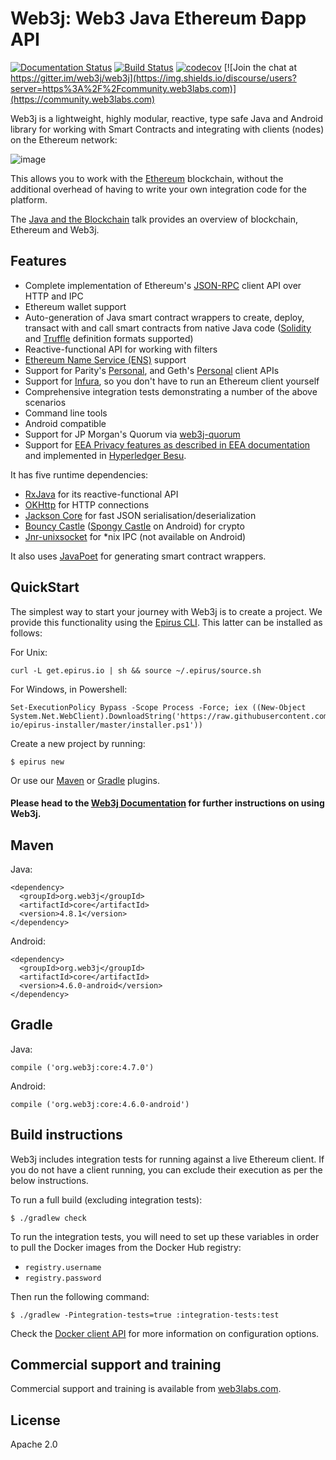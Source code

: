 Web3j: Web3 Java Ethereum Ðapp API
==================================

[![Documentation Status](https://img.shields.io/travis/web3j/web3j-docs?label=docs)](https://docs.web3j.io/)
[![Build Status](https://travis-ci.org/web3j/web3j.svg?branch=master)](https://travis-ci.org/web3j/web3j)
[![codecov](https://codecov.io/gh/web3j/web3j/branch/master/graph/badge.svg)](https://codecov.io/gh/web3j/web3j)
[![Join the chat at https://gitter.im/web3j/web3j](https://img.shields.io/discourse/users?server=https%3A%2F%2Fcommunity.web3labs.com)](https://community.web3labs.com)


Web3j is a lightweight, highly modular, reactive, type safe Java and
Android library for working with Smart Contracts and integrating with
clients (nodes) on the Ethereum network:

![image](https://github.com/web3j/web3j-docs/blob/master/docs/img/web3j_network.png)

This allows you to work with the [Ethereum](https://www.ethereum.org/)
blockchain, without the additional overhead of having to write your own
integration code for the platform.

The [Java and the Blockchain](https://www.youtube.com/watch?v=ea3miXs_P6Y) talk provides
an overview of blockchain, Ethereum and Web3j.

Features
--------

-   Complete implementation of Ethereum's
    [JSON-RPC](https://github.com/ethereum/wiki/wiki/JSON-RPC) client
    API over HTTP and IPC
-   Ethereum wallet support
-   Auto-generation of Java smart contract wrappers to create, deploy,
    transact with and call smart contracts from native Java code
    ([Solidity](http://solidity.readthedocs.io/en/latest/using-the-compiler.html#using-the-commandline-compiler)
    and
    [Truffle](https://github.com/trufflesuite/truffle-contract-schema)
    definition formats supported)
-   Reactive-functional API for working with filters
-   [Ethereum Name Service (ENS)](https://ens.domains/) support
-   Support for Parity's
    [Personal](https://github.com/paritytech/parity/wiki/JSONRPC-personal-module),
    and Geth's
    [Personal](https://github.com/ethereum/go-ethereum/wiki/Management-APIs#personal)
    client APIs
-   Support for [Infura](https://infura.io/), so you don't have to run
    an Ethereum client yourself
-   Comprehensive integration tests demonstrating a number of the above
    scenarios
-   Command line tools
-   Android compatible
-   Support for JP Morgan's Quorum via
    [web3j-quorum](https://github.com/web3j/quorum)
-   Support for [EEA Privacy features as described in EEA
    documentation](https://entethalliance.org/technical-documents/) and
    implemented in [Hyperledger
    Besu](https://besu.hyperledger.org/en/latest/Reference/API-Methods/#eea-methods).

It has five runtime dependencies:

-   [RxJava](https://github.com/ReactiveX/RxJava) for its
    reactive-functional API
-   [OKHttp](https://hc.apache.org/httpcomponents-client-ga/index.html)
    for HTTP connections
-   [Jackson Core](https://github.com/FasterXML/jackson-core) for fast
    JSON serialisation/deserialization
-   [Bouncy Castle](https://www.bouncycastle.org/) ([Spongy
    Castle](https://rtyley.github.io/spongycastle/) on Android) for
    crypto
-   [Jnr-unixsocket](https://github.com/jnr/jnr-unixsocket) for \*nix
    IPC (not available on Android)

It also uses [JavaPoet](https://github.com/square/javapoet) for
generating smart contract wrappers.

QuickStart
---------
The simplest way to start your journey with Web3j is to create a project.
We provide this functionality using the [Epirus CLI](https://docs.epirus.io/quickstart/#installation). This latter can be installed as follows:

For Unix:

```shell script
curl -L get.epirus.io | sh && source ~/.epirus/source.sh
```

For Windows, in Powershell:

```shell script
Set-ExecutionPolicy Bypass -Scope Process -Force; iex ((New-Object System.Net.WebClient).DownloadString('https://raw.githubusercontent.com/epirus-io/epirus-installer/master/installer.ps1'))
```

Create a new project by running:

```shell script
$ epirus new 
```

Or use our [Maven](https://github.com/web3j/web3j-maven-plugin) or [Gradle](https://github.com/web3j/web3j-gradle-plugin) plugins.


#### Please head to the [Web3j Documentation](https://docs.web3j.io) for further instructions on using Web3j.

Maven
-----

Java:

```
<dependency>
  <groupId>org.web3j</groupId>
  <artifactId>core</artifactId>
  <version>4.8.1</version>
</dependency>
```

Android:

```
<dependency>
  <groupId>org.web3j</groupId>
  <artifactId>core</artifactId>
  <version>4.6.0-android</version>
</dependency>
```

Gradle
------

Java:

```
compile ('org.web3j:core:4.7.0')
```

Android:

```
compile ('org.web3j:core:4.6.0-android')
```

Build instructions
------------------

Web3j includes integration tests for running against a live Ethereum
client. If you do not have a client running, you can exclude their
execution as per the below instructions.

To run a full build (excluding integration tests):

``` {.sourceCode .bash}
$ ./gradlew check
```

To run the integration tests, you will need to set up these variables in order to pull the Docker 
images from the Docker Hub registry:

- `registry.username`
- `registry.password`

Then run the following command:

``` {.sourceCode .bash}
$ ./gradlew -Pintegration-tests=true :integration-tests:test
```

Check the [Docker client API](https://github.com/docker-java/docker-java/blob/master/docs/getting_started.md#instantiating-a-dockerclientconfig)
for more information on configuration options.

Commercial support and training
-------------------------------

Commercial support and training is available from
[web3labs.com](https://www.web3labs.com/).

License
------
Apache 2.0

